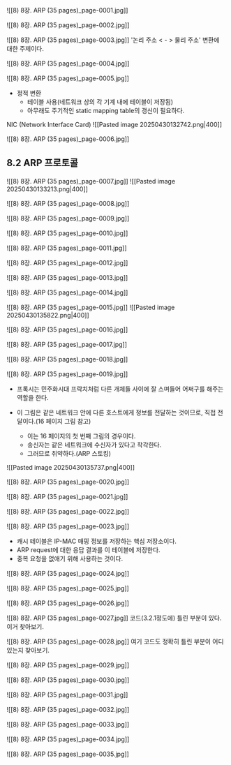 ![[8) 8장. ARP (35 pages)_page-0001.jpg]]

![[8) 8장. ARP (35 pages)_page-0002.jpg]]

![[8) 8장. ARP (35 pages)_page-0003.jpg]]
'논리 주소 < - > 물리 주소' 변환에 대한 주제이다.

![[8) 8장. ARP (35 pages)_page-0004.jpg]]

![[8) 8장. ARP (35 pages)_page-0005.jpg]]
- 정적 변환
	- 테이블 사용(네트워크 상의 각 기계 내에 테이블이 저장됨)
	- 아무래도 주기적인 static mapping table의 갱신이 필요하다.

 NIC (Network Interface Card)
 ![[Pasted image 20250430132742.png|400]]
 
![[8) 8장. ARP (35 pages)_page-0006.jpg]]

## 8.2 ARP 프로토콜
![[8) 8장. ARP (35 pages)_page-0007.jpg]]
![[Pasted image 20250430133213.png|400]]


![[8) 8장. ARP (35 pages)_page-0008.jpg]]

![[8) 8장. ARP (35 pages)_page-0009.jpg]]

![[8) 8장. ARP (35 pages)_page-0010.jpg]]

![[8) 8장. ARP (35 pages)_page-0011.jpg]]

![[8) 8장. ARP (35 pages)_page-0012.jpg]]

![[8) 8장. ARP (35 pages)_page-0013.jpg]]

![[8) 8장. ARP (35 pages)_page-0014.jpg]]

![[8) 8장. ARP (35 pages)_page-0015.jpg]]
![[Pasted image 20250430135822.png|400]]

![[8) 8장. ARP (35 pages)_page-0016.jpg]]

![[8) 8장. ARP (35 pages)_page-0017.jpg]]

![[8) 8장. ARP (35 pages)_page-0018.jpg]]

![[8) 8장. ARP (35 pages)_page-0019.jpg]]
- 프록시는 민주화시대 프락치처럼 다른 개체들 사이에 잘 스며들어 어쩌구를 해주는 역할을 한다.

- 이 그림은 같은 네트워크 안에 다른 호스트에게 정보를 전달하는 것이므로, 직접 전달이다.(16 페이지 그림 참고)
	- 이는 16 페이지의 첫 번째 그림의 경우이다.
	- 송신자는 같은 네트워크에 수신자가 있다고 착각한다.
	- 그러므로 취약하다.(ARP 스토킹)

![[Pasted image 20250430135737.png|400]]

![[8) 8장. ARP (35 pages)_page-0020.jpg]]

![[8) 8장. ARP (35 pages)_page-0021.jpg]]

![[8) 8장. ARP (35 pages)_page-0022.jpg]]

![[8) 8장. ARP (35 pages)_page-0023.jpg]]
- 캐시 테이블은 IP-MAC 매핑 정보를 저장하는 핵심 저장소이다.
- ARP request에 대한 응답 결과를 이 테이블에 저장한다.
- 중복 요청을 없애기 위해 사용하는 것이다.

![[8) 8장. ARP (35 pages)_page-0024.jpg]]

![[8) 8장. ARP (35 pages)_page-0025.jpg]]

![[8) 8장. ARP (35 pages)_page-0026.jpg]]

![[8) 8장. ARP (35 pages)_page-0027.jpg]]
코드(3.2.1정도에) 틀린 부분이 있다. 이거 찾아보기.


![[8) 8장. ARP (35 pages)_page-0028.jpg]]
여기 코드도 정확히 틀린 부분이 어디 있는지 찾아보기.


![[8) 8장. ARP (35 pages)_page-0029.jpg]]

![[8) 8장. ARP (35 pages)_page-0030.jpg]]

![[8) 8장. ARP (35 pages)_page-0031.jpg]]

![[8) 8장. ARP (35 pages)_page-0032.jpg]]

![[8) 8장. ARP (35 pages)_page-0033.jpg]]

![[8) 8장. ARP (35 pages)_page-0034.jpg]]

![[8) 8장. ARP (35 pages)_page-0035.jpg]]